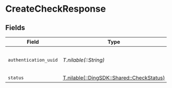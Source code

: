 # CreateCheckResponse


## Fields

| Field                                                                           | Type                                                                            | Required                                                                        | Description                                                                     | Example                                                                         |
| ------------------------------------------------------------------------------- | ------------------------------------------------------------------------------- | ------------------------------------------------------------------------------- | ------------------------------------------------------------------------------- | ------------------------------------------------------------------------------- |
| `authentication_uuid`                                                           | *T.nilable(::String)*                                                           | :heavy_minus_sign:                                                              | The UUID of the corresponding authentication.                                   |                                                                                 |
| `status`                                                                        | [T.nilable(::DingSDK::Shared::CheckStatus)](../../models/shared/checkstatus.md) | :heavy_minus_sign:                                                              | N/A                                                                             | valid                                                                           |